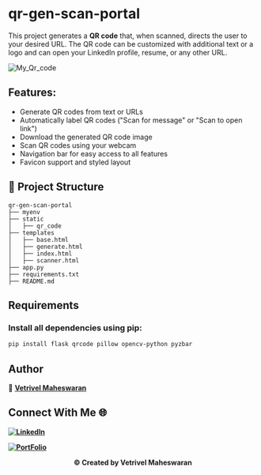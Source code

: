 # qr-gen-scan-portal

This project generates a **QR code** that, when scanned, directs the user to your desired URL. The QR code can be customized with additional text or a logo and can open your LinkedIn profile, resume, or any other URL.

![My_Qr_code](./Qr_code/Qr_code_img/my_qrcode.png)


## Features:
- Generate QR codes from text or URLs
- Automatically label QR codes ("Scan for message" or "Scan to open link")
- Download the generated QR code image
- Scan QR codes using your webcam
- Navigation bar for easy access to all features
- Favicon support and styled layout

## 📁 Project Structure

```
qr-gen-scan-portal
├── myenv
├── static
│   ├── qr_code
├── templates
│   ├── base.html
│   ├── generate.html
│   ├── index.html
│   ├── scanner.html
├── app.py
├── requirements.txt
├── README.md

```
## Requirements

### Install all dependencies using pip:

```bash
pip install flask qrcode pillow opencv-python pyzbar
```

## Author

👤 **[Vetrivel Maheswaran](https://github.com/Vetrivel07)**

## Connect With Me 🌐

**[![LinkedIn](https://img.shields.io/badge/LinkedIn-Vetrivel%20Maheswaran-green)](https://www.linkedin.com/in/vetrivel-maheswaran/)**

**[![PortFolio](https://img.shields.io/badge/Portfolio-Vetrivel%20Maheswaran-blue)](https://vetrivel07.github.io/vetrivel-maheswaran)**

<p align="center"><b>© Created by Vetrivel Maheswaran</b></p?
